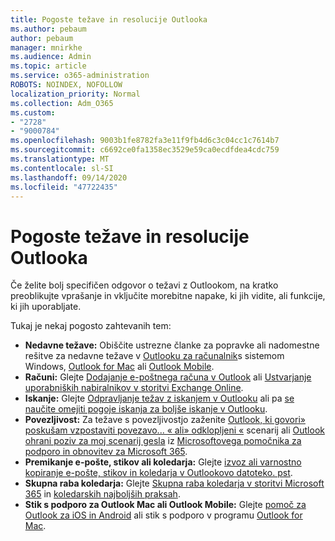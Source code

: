 ```yaml
---
title: Pogoste težave in resolucije Outlooka
ms.author: pebaum
author: pebaum
manager: mnirkhe
ms.audience: Admin
ms.topic: article
ms.service: o365-administration
ROBOTS: NOINDEX, NOFOLLOW
localization_priority: Normal
ms.collection: Adm_O365
ms.custom:
- "2728"
- "9000784"
ms.openlocfilehash: 9003b1fe8782fa3e11f9fb4d6c3c04cc1c7614b7
ms.sourcegitcommit: c6692ce0fa1358ec3529e59ca0ecdfdea4cdc759
ms.translationtype: MT
ms.contentlocale: sl-SI
ms.lasthandoff: 09/14/2020
ms.locfileid: "47722435"
---
```

# <a name="outlook-common-issues-and-resolutions"></a>Pogoste težave in resolucije Outlooka

Če želite bolj specifičen odgovor o težavi z Outlookom, na kratko preoblikujte vprašanje in vključite morebitne napake, ki jih vidite, ali funkcije, ki jih uporabljate.

Tukaj je nekaj pogosto zahtevanih tem:

- **Nedavne težave:**  Obiščite ustrezne članke za popravke ali nadomestne rešitve za nedavne težave v  [Outlooku za računalnik](https://support.office.com/article/ecf61305-f84f-4e13-bb73-95a214ac1230)s sistemom Windows,  [Outlook for Mac](https://support.office.com/article/54afa5e3-db38-422a-9d94-3b55330ded8e)  ali  [Outlook Mobile](https://support.office.com/article/a264ef01-9c88-48fb-9285-7017e4f31f02).
- **Računi:**  Glejte  [Dodajanje e-poštnega računa v Outlook](https://support.office.com/article/6e27792a-9267-4aa4-8bb6-c84ef146101b)  ali  [Ustvarjanje uporabniških nabiralnikov v storitvi Exchange Online](https://docs.microsoft.com/Exchange/recipients-in-exchange-online/create-user-mailboxes).
- **Iskanje:**  Glejte  [Odpravljanje težav z iskanjem v Outlooku](https://support.office.com/article/2556b11f-f4d8-46be-b0a7-de33a3f4f066)  ali pa  [se naučite omejiti pogoje iskanja za boljše iskanje v Outlooku](https://support.office.com/article/D824D1E9-A255-4C8A-8553-276FB895A8DA).
- **Povezljivost:**  Za težave s povezljivostjo zaženite  [Outlook, ki govori» poskušam vzpostaviti povezavo... « ali» odklopljeni «](https://aka.ms/SaRA-OutlookDisconnect)  scenarij ali  [Outlook ohrani poziv za moj scenarij gesla](https://aka.ms/SaRA-OutlookPwdPrompt)  iz  [Microsoftovega pomočnika za podporo in obnovitev za Microsoft 365](https://diagnostics.outlook.com/#/).
- **Premikanje e-pošte, stikov ali koledarja:**  Glejte  [izvoz ali varnostno kopiranje e-pošte, stikov in koledarja v Outlookovo datoteko. pst](https://support.office.com/article/14252b52-3075-4e9b-be4e-ff9ef1068f91).
- **Skupna raba koledarja:**  Glejte  [Skupna raba koledarja v storitvi Microsoft 365](https://support.office.com/article/b576ecc3-0945-4d75-85f1-5efafb8a37b4)  in  [koledarskih najboljših praksah](https://support.office.com/article/D93F72D3-2361-4E0D-8D6A-5C4939C17F39).
- **Stik s podporo za Outlook Mac ali Outlook Mobile:**  Glejte  [pomoč za Outlook za iOS in Android](https://support.office.com/article/218a22d1-9fa5-4889-b689-de1c63493243)  ali stik s podporo v programu  [Outlook for Mac](https://support.office.com/article/d0410177-8e65-4487-93f7-206a3a3d71a8).
